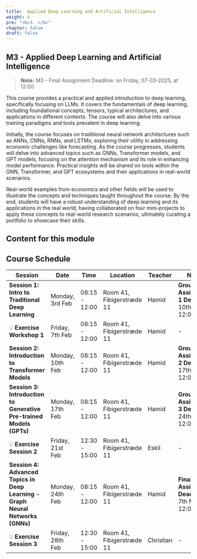 ```yaml
---
title:  Applied Deep Learning and Artificial Intelligence
weight: 4
pre: "<b>3. </b>"
chapter: false
draft: false
---
```



## M3 - Applied Deep Learning and Artificial Intelligence
> **Note:** M3 - Final Assignment Deadline: on Friday, 07-03-2025, at 12:00


This course provides a practical and applied introduction to deep learning, specifically focusing on LLMs. It covers the fundamentals of deep learning, including foundational concepts, tensors, typical architectures, and applications in different contexts. The course will also delve into various training paradigms and tools prevalent in deep learning.

Initially, the course focuses on traditional neural network architectures such as ANNs, CNNs, RNNs, and LSTMs, exploring their utility in addressing economic challenges like forecasting. As the course progresses, students will delve into advanced topics such as GNNs, Transformer models, and GPT models, focusing on the attention mechanism and its role in enhancing model performance. Practical insights will be shared on tools within the GNN, Transformer, and GPT ecosystems and their applications in real-world scenarios.

Real-world examples from economics and other fields will be used to illustrate the concepts and techniques taught throughout the course. By the end, students will have a robust understanding of deep learning and its applications in the real world, having collaborated on four mini-projects to apply these concepts to real-world research scenarios, ultimately curating a portfolio to showcase their skills.

## Content for this module

## Course Schedule

| **Session** | **Date** | **Time** | **Location** | **Teacher** | **Notes** |
|------------|------------|------------|----------------|------------|----------------|
| **Session 1: Intro to Traditional Deep Learning** | Monday, 3rd Feb | 08:15 - 12:00 | Room 41, Fibigerstræde 11 | Hamid | **Group Assignment 1 Deadline:** 10th Feb at 12:00 |
| 💡 **Exercise Workshop 1** | Friday, 7th Feb | 08:15 - 12:00 | Room 41, Fibigerstræde 11 | Hamid | - |
| **Session 2: Introduction to Transformer Models** | Monday, 10th Feb | 08:15 - 12:00 | Room 41, Fibigerstræde 11 | Hamid | **Group Assignment 2 Deadline:** 17th Feb at 12:00 |
| **Session 3: Introduction to Generative Pre-trained Models (GPTs)** | Monday, 17th Feb | 08:15 - 12:00 | Room 41, Fibigerstræde 11 | Hamid | **Group Assignment 3 Deadline:** 24th Feb at 12:00 |
| 💡 **Exercise Session 2** | Friday, 21st Feb | 12:30 - 15:00 | Room 41, Fibigerstræde 11 | Eskil | - |
| **Session 4: Advanced Topics in Deep Learning - Graph Neural Networks (GNNs)** | Monday, 24th Feb | 08:15 - 12:00 | Room 41, Fibigerstræde 11 | Hamid | **Final Assignment Deadline:** 7th Mar at 12:00 |
| 💡 **Exercise Session 3** | Friday, 28th Feb | 12:30 - 15:00 | Room 41, Fibigerstræde 11 | Christian | - |


<!-- Session 1: Intro to Traditional Deep Learning
📅 Monday, 3rd of February | ⏰ 08.15-12.00 | 📍 Room 41, Fibigerstræde 11
👨‍🏫 Teacher: Hamid
📌 Group Assignment 1 Deadline: 10th of February at 12:00

💡 Exercise Workshop 1
📅 Friday, 7th of February | ⏰ 08.15-12.00 | 📍 Room 41, Fibigerstræde 11
👨‍🏫 Teacher: Hamid

Session 2: Introduction to Transformer Models
📅 Monday, 10th of February | ⏰ 08.15-12.00 | 📍 Room 41, Fibigerstræde 11
👨‍🏫 Teacher: Hamid
📌 Group Assignment 2 Deadline: 17th of February at 12:00

Session 3: Introduction to Generative Pre-trained Models (GPTs)
📅 Monday, 17th of February | ⏰ 08.15-12.00 | 📍 Room 41, Fibigerstræde 11
👨‍🏫 Teacher: Hamid
📌 Group Assignment 3 Deadline: 24th of February at 12:00

💡 Exercise Session 2
📅 Friday, 21st of February | ⏰ 12:30-15:00 | 📍 Room 41, Fibigerstræde 11
👨‍🏫 Teacher: Eskil 

Session 4: Advanced Topics in Deep Learning - Graph Neural Networks (GNNs)
📅 Monday, 24th of February | ⏰ 08.15-12.00 | 📍 Room 41, Fibigerstræde 11
👨‍🏫 Teacher: Hamid
📌 Final Assignment Deadline: Friday, 7th of March at 12:00

💡 Exercise Session 3
📅 Friday, 28th of February | ⏰ 12:30-15:00 | 📍 Room 41, Fibigerstræde 11
👨‍🏫 Teacher: Christian  -->



